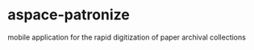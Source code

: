 aspace-patronize
================

mobile application for the rapid digitization of paper archival collections
